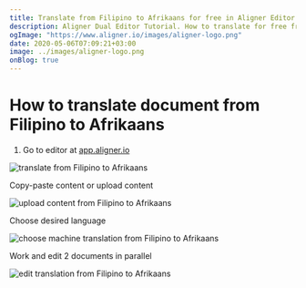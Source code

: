 ```yaml
---
title: Translate from Filipino to Afrikaans for free in Aligner Editor
description: Aligner Dual Editor Tutorial. How to translate for free from Filipino to Afrikaans. Aligner is multilingual document management platform. 
ogImage: "https://www.aligner.io/images/aligner-logo.png"
date: 2020-05-06T07:09:21+03:00
image: ../images/aligner-logo.png
onBlog: true
---
```


# How to translate document from Filipino to Afrikaans

1. Go to editor at [app.aligner.io](https://app.aligner.io "Aligner App web page")

![translate from Filipino to Afrikaans](../aligner-blank-editor.png "translate from Filipino to Afrikaans")

Copy-paste content or upload content

![upload content from Filipino to Afrikaans](../aligner-uploaded-document.png "upload content from Filipino to Afrikaans")

Choose desired language

![choose machine translation from Filipino to Afrikaans](../aligner-language-dropdown.png "choose machine translation from Filipino to Afrikaans")

Work and edit 2 documents in parallel

![edit translation from Filipino to Afrikaans](../aligner-double-sitded-editor.png "edit translation from Filipino to Afrikaans")

